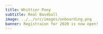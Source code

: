 ```yaml
---
title: Whittier Pony
subtitle: Real Baseball
image: ../../src/images/onboarding.png
banner: Registraion for 2020 is now open!
---
```

